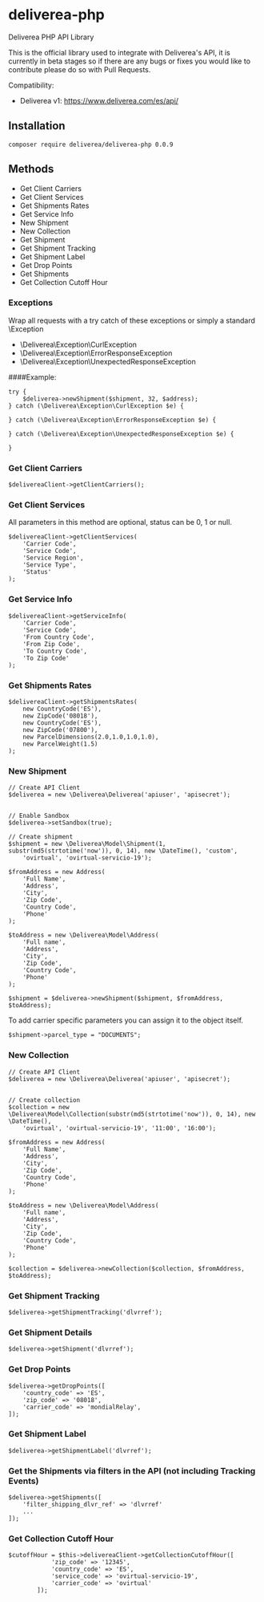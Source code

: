 # deliverea-php
Deliverea PHP API Library

This is the official library used to integrate with Deliverea's API, it is currently in beta stages so if there are any bugs or fixes you would like to contribute please do so with Pull Requests.

Compatibility:
- Deliverea v1: https://www.deliverea.com/es/api/

## Installation
```
composer require deliverea/deliverea-php 0.0.9
```

## Methods
- Get Client Carriers
- Get Client Services
- Get Shipments Rates
- Get Service Info
- New Shipment
- New Collection
- Get Shipment
- Get Shipment Tracking
- Get Shipment Label
- Get Drop Points
- Get Shipments
- Get Collection Cutoff Hour

### Exceptions
Wrap all requests with a try catch of these exceptions or simply a standard \Exception
- \Deliverea\Exception\CurlException
- \Deliverea\Exception\ErrorResponseException
- \Deliverea\Exception\UnexpectedResponseException

####Example:
```
try {
    $deliverea->newShipment($shipment, 32, $address);
} catch (\Deliverea\Exception\CurlException $e) {

} catch (\Deliverea\Exception\ErrorResponseException $e) {

} catch (\Deliverea\Exception\UnexpectedResponseException $e) {

}
```

### Get Client Carriers
```
$delivereaClient->getClientCarriers();
```

### Get Client Services
All parameters in this method are optional, status can be 0, 1 or null.
```
$delivereaClient->getClientServices(
    'Carrier Code',
    'Service Code',
    'Service Region',
    'Service Type',
    'Status'
);
```

### Get Service Info
```
$delivereaClient->getServiceInfo(
    'Carrier Code',
    'Service Code',
    'From Country Code',
    'From Zip Code',
    'To Country Code',
    'To Zip Code'
);
```

### Get Shipments Rates
```
$delivereaClient->getShipmentsRates(
    new CountryCode('ES'),
    new ZipCode('08018'),
    new CountryCode('ES'),
    new ZipCode('07800'),
    new ParcelDimensions(2.0,1.0,1.0,1.0),
    new ParcelWeight(1.5)
);
```

### New Shipment
```
// Create API Client
$deliverea = new \Deliverea\Deliverea('apiuser', 'apisecret');


// Enable Sandbox
$deliverea->setSandbox(true);

// Create shipment
$shipment = new \Deliverea\Model\Shipment(1, substr(md5(strtotime('now')), 0, 14), new \DateTime(), 'custom',
    'ovirtual', 'ovirtual-servicio-19');

$fromAddress = new Address(
    'Full Name',
    'Address',
    'City',
    'Zip Code',
    'Country Code',
    'Phone'
);

$toAddress = new \Deliverea\Model\Address(
    'Full name',
    'Address',
    'City',
    'Zip Code',
    'Country Code',
    'Phone'
);

$shipment = $deliverea->newShipment($shipment, $fromAddress, $toAddress);
```

To add carrier specific parameters you can assign it to the object itself.
```
$shipment->parcel_type = "DOCUMENTS";
```

### New Collection
```
// Create API Client
$deliverea = new \Deliverea\Deliverea('apiuser', 'apisecret');


// Create collection
$collection = new \Deliverea\Model\Collection(substr(md5(strtotime('now')), 0, 14), new \DateTime(),
    'ovirtual', 'ovirtual-servicio-19', '11:00', '16:00');

$fromAddress = new Address(
    'Full Name',
    'Address',
    'City',
    'Zip Code',
    'Country Code',
    'Phone'
);

$toAddress = new \Deliverea\Model\Address(
    'Full name',
    'Address',
    'City',
    'Zip Code',
    'Country Code',
    'Phone'
);

$collection = $deliverea->newCollection($collection, $fromAddress, $toAddress);
```

### Get Shipment Tracking
```
$deliverea->getShipmentTracking('dlvrref');
```

### Get Shipment Details
```
$deliverea->getShipment('dlvrref');
```

### Get Drop Points
```
$deliverea->getDropPoints([
    'country_code' => 'ES',
    'zip_code' => '08018',
    'carrier_code' => 'mondialRelay',
]);
```

### Get Shipment Label
```
$deliverea->getShipmentLabel('dlvrref');
```

### Get the Shipments via filters in the API (not including Tracking Events)
```
$deliverea->getShipments([
    'filter_shipping_dlvr_ref' => 'dlvrref'
    ...
]);
```

### Get Collection Cutoff Hour
```
$cutoffHour = $this->delivereaClient->getCollectionCutoffHour([
            'zip_code' => '12345',
            'country_code' => 'ES',
            'service_code' => 'ovirtual-servicio-19',
            'carrier_code' => 'ovirtual'
        ]);
```
